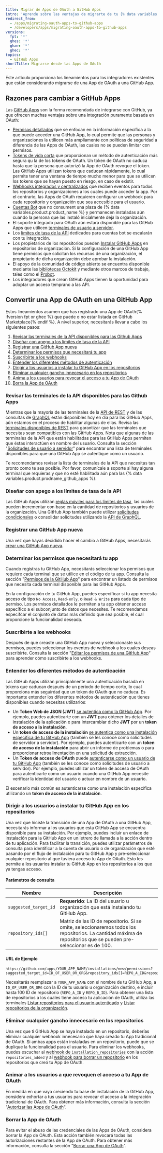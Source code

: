 ```yaml
---
title: Migrar de Apps de OAuth a GitHub Apps
intro: 'Aprende sobre las ventajas de migrarte de tu {% data variables.product.prodname_oauth_app %} a una {% data variables.product.prodname_github_app %} y sobre como migrar una {% data variables.product.prodname_oauth_app %} que no se encuentre listada en {% data variables.product.prodname_marketplace %}.'
redirect_from:
  - /apps/migrating-oauth-apps-to-github-apps
  - /developers/apps/migrating-oauth-apps-to-github-apps
versions:
  fpt: '*'
  ghes: '*'
  ghae: '*'
  ghec: '*'
topics:
  - GitHub Apps
shortTitle: Migrarse desde las Apps de OAuth
---
```


Este artículo proporciona los lineamientos para los integradores existentes que están considerando migrarse de una App de OAuth a una GitHub App.

## Razones para cambiar a GitHub Apps

Las [GitHub Apps](/apps/) son la forma recomendada de integrarse con GitHub, ya que ofrecen muchas ventajas sobre una integración puramente basada en OAuth:

- [Permisos detallados](/apps/differences-between-apps/#requesting-permission-levels-for-resources) que se enfocan en la información específica a la que puede acceder una GitHub App, lo cual permite que las personas y organizaciones la utilicen más ampliamente con políticas de seguridad a diferencia de las Apps de OAuth, las cuales no se pueden limitar con permisos.
- [Tokens de vida corta](/apps/differences-between-apps/#token-based-identification) que proporcionan un método de autenticación más segura qu la de los tokens de OAuth. Un token de OAuth no caduca hasta que la persona que autorizó la App de OAuth revoque el token. Las GitHub Apps utilizan tokens que caducan rápidamente, lo cual permite tener una ventana de tiempo mucho menor para que se utilicen los tokens que se hayan puesto en riesgo, en caso de existir.
- [Webhooks integrados y centralizados](/apps/differences-between-apps/#webhooks) que reciben eventos para todos los repositorios y organizaciones a los cuales puede acceder la app. Por el contrario, las Apps de OAuth requieren configurar un webhook para cada repositorio y organización que sea accesible para el usuario.
- [Cuentas Bot](/apps/differences-between-apps/#machine-vs-bot-accounts) que no consument una plaza de {% data variables.product.product_name %} y permanecen instaladas aún cuando la persona que las instaló inicialmente deja la organización.
- El soporte integrado para OAuth aún estará disponible para las GitHub Apps que utilicen [terminales de usuario a servidor](/apps/building-github-apps/identifying-and-authorizing-users-for-github-apps/).
- Los [límites de tasa de la API](/apps/building-github-apps/understanding-rate-limits-for-github-apps/) dedicados para cuentas bot se escalarán con tu integración.
- Los propietarios de los repositorios pueden [Instalar GitHub Apps](/apps/differences-between-apps/#who-can-install-github-apps-and-authorize-oauth-apps) en repositorios de organización. Si la configuración de una GitHub App tiene permisos que solicitan los recursos de una organización, el propietario de dicha organización debe aprobar la instalación.
- El apoyo de la comunidad de código abierto se encuentra disponible mediante las [bibliotecas Octokit](/rest/overview/libraries) y mediante otros marcos de trabajo, tales como el [Probot](https://probot.github.io/).
- Los integradores que crean GitHub Apps tienen la oportunidad para adoptar un acceso temprano a las API.

## Convertir una App de OAuth en una GitHub App

Estos lineamientos asumen que has registrado una App de OAuth{% ifversion fpt or ghec %} que puede o no estar listada en GitHub Marketplace{% endif %}. A nivel superior, necesitarás llevar a cabo los siguientes pasos:

1. [Revisar las terminales de la API disponibles para las Github Apps](#review-the-available-api-endpoints-for-github-apps)
1. [Diseñar con apego a los límites de tasa de la API](#design-to-stay-within-api-rate-limits)
1. [Registrar una GitHub App nueva](#register-a-new-github-app)
1. [Determinar los permisos que necesitará tu app](#determine-the-permissions-your-app-requires)
1. [Suscribirte a los webhooks](#subscribe-to-webhooks)
1. [Entender los diferentes métodos de autenticación](#understand-the-different-methods-of-authentication)
1. [Dirigir a los usuarios a instalar tu GitHub App en los repositorios](#direct-users-to-install-your-github-app-on-repositories)
1. [Eliminar cualquier gancho innecesario en los repositorios](#remove-any-unnecessary-repository-hooks)
1. [Anima a los usuarios para revocar el acceso a tu App de OAuth](#encourage-users-to-revoke-access-to-your-oauth-app)
1. [Borra la App de OAuth](#delete-the-oauth-app)

### Revisar las terminales de la API disponibles para las Github Apps

Mientras que la mayoría de las terminales de la [API de REST](/rest) y de las consultas de [GraphQL](/graphql) están disponibles hoy en día para las GitHub Apps, aún estamos en el proceso de habilitar algunas de ellas. Revisa las [terminales disponibles de REST](/rest/overview/endpoints-available-for-github-apps) para garantizar que las terminales que necesitas sean compatibles con las GitHub Apps. Nota que algunas de las terminales de la API que están habilitadas para las GtiHub Apps permiten que éstas interactúen en nombre del usuario. Consulta la sección "[Solicitudes de usuario a servidor](/apps/building-github-apps/identifying-and-authorizing-users-for-github-apps/#user-to-server-requests)" para encontrar una lista de terminales disponibles para que una GitHub App se autentique como un usuario.

Te recomendamos revisar la lista de terminales de la API que necesitas tan pronto como te sea posible. Por favor, comunícale a soporte si hay alguna terminal que requieras y que no esté habilitada aún para las {% data variables.product.prodname_github_apps %}.

### Diseñar con apego a los límites de tasa de la API

Las GitHub Apps utilizan [reglas móviles para los límites de tasa](/apps/building-github-apps/understanding-rate-limits-for-github-apps/), las cuales pueden incrementar con base en la cantidad de repositorios y usuarios de la organización. Una GitHub App también puede utilizar [solicitudes condicionales](/rest/overview/resources-in-the-rest-api#conditional-requests) o consolidar solicitudes utilizando la [API de GraphQL](/graphql).

### Registrar una GitHub App nueva

Una vez que hayas decidido hacer el cambio a GitHub Apps, necesitarás [crear una GitHub App nueva](/apps/building-github-apps/).

### Determinar los permisos que necesitará tu app

Cuando registras tu GitHub App, necesitarás seleccionar los permisos que requiere cada terminal que se utilice en el código de tu app. Consulta la sección "[Permisos de la GitHub App](/rest/reference/permissions-required-for-github-apps)" para encontrar un listado de permisos que necesita cada terminal disponible para las GitHub Apps.

En la configuración de tu GitHub App, puedes especificar si tu app necesita acceso de tipo `No Access`, `Read-only`, o `Read & Write` para cada tipo de permiso. Los permisos detallados le permiten a tu app obtener acceso específico a el subconjunto de datos que necesites. Te recomendamos especifcar el conjunto de datos más definido que sea posible, el cual proporcione la funcionalidad deseada.

### Suscribirte a los webhooks

Después de que creaste una GitHub App nueva y seleccionaste sus permisos, puedes seleccionar los eventos de webhook a los cuales deseas suscribirte. Consulta la sección "[Editar los permisos de una GitHub App](/apps/managing-github-apps/editing-a-github-app-s-permissions/)" para aprender cómo suscribirte a los webhooks.

### Entender los diferentes métodos de autenticación

Las GitHub Apps utilizan principalmente una autenticación basada en tokens que caducan después de un periodo de tiempo corto, lo cual proporciona más seguirdad que un token de OAuth que no caduca. Es importante entender los diferentes métodos de autenticación que tienes disponibles cuando necesitas utilizarlos:

* Un **Token Web de JSON (JWT)** [ se autentica como la GitHub App](/apps/building-github-apps/authenticating-with-github-apps/#authenticating-as-a-github-app). Por ejemplo, puedes autenticarte con un **JWT** para obtener los detalles de instalación de la aplicación o para intercambiar dicho **JWT** por un **token de acceso a la instalación**.
* Un **token de acceso de la instalación** [se autentica como una instalación específica de tu GitHub App](/apps/building-github-apps/authenticating-with-github-apps/#authenticating-as-an-installation) (también se les conoce como solicitudes de servidor a servidor). Por ejemplo, puedes autenticarte con un **token de acceso de la instalación** para abrir un informe de problemas o para proporcionar retroalimentación en una solicitud de extracción.
* Un **Token de acceso de OAuth** puede [autenticarse como un usuario de tu GitHub App](/apps/building-github-apps/identifying-and-authorizing-users-for-github-apps/#identifying-users-on-your-site) (también se les conoce como solicitudes de usuario a servidor). Por ejemplo, puedes utilizar un token de acceso de OAuth para autenticarte como un usuario cuando una GitHub App necesite verificar la identidad del usuario o actuar en nombre de un usuario.

El escenario más común es autenticarse como una instalación específica utilizando un **token de acceso de la instalación**.

### Dirigir a los usuarios a instalar tu GitHub App en los repositorios

Una vez que hiciste la transición de una App de OAuth a una GitHub App, necesitarás informar a los usuarios que esta GitHub App se encuentra disponible para su instalación. Por ejemplo, puedes incluir un enlace de instalación para la GitHub App en un letrero de llamada a la acción dentro de tu aplicación. Para facilitar la transición, puedes utilizar parámetros de consulta para identificar a la cuenta de usuario o de organización que esté pasando por el flujo de instalación para tu GitHub App y pre-seleccionar cualquier repositorio al que tuviera acceso tu App de OAuth. Esto les permite a los usuarios instalar tu GitHub App en los repositorios a los que ya tengas acceso.

#### Parámetros de consulta

| Nombre                | Descripción                                                                                                                                                       |
| --------------------- | ----------------------------------------------------------------------------------------------------------------------------------------------------------------- |
| `suggested_target_id` | **Requerido**: La ID del usuario u organización que está instalando tu GitHub App.                                                                                |
| `repository_ids[]`    | Matriz de las ID de repositorio. Si se omite, seleccionaremos todos los repositorios. La cantidad máxima de repositorios que se pueden pre-seleccionar es de 100. |

#### URL de Ejemplo
```
https://github.com/apps/YOUR_APP_NAME/installations/new/permissions?suggested_target_id=ID_OF_USER_OR_ORG&repository_ids[]=REPO_A_ID&repository_ids[]=REPO_B_ID
```

Necesitarás reemplazar a `YOUR_APP_NAME` con el nombre de tu GitHub App, a `ID_OF_USER_OR_ORG` con la ID de tu usuario u organización destino, e incluir hasta 100 ID de repositorio (`REPO_A_ID` y `REPO_B_ID`). Para obtener una lista de repositorios a los cuales tiene acceso tu aplicación de OAuth, utiliza las terminales [Listar repositorios para el usuario autenticado](/rest/reference/repos#list-repositories-for-the-authenticated-user) y [Listar repositorios de la organización](/rest/reference/repos#list-organization-repositories).

### Eliminar cualquier gancho innecesario en los repositorios

Una vez que ti GitHub App se haya instalado en un repositorio, deberías eliminar cualquier webhook innecesario que haya creado tu App tradicional de OAuth. Si ambas apps están instaladas en un repositorio, puede que se duplique la funcionalidad para el usuario. Para eliminar los webhooks, puedes escuchar al [webhook de `installation_repositories`](/webhooks/event-payloads/#installation_repositories) con la acción `repositories_added` y al [webhook para borrar un repositorio](/rest/reference/webhooks#delete-a-repository-webhook) en los repositorios que creó tu App de OAuth.

### Animar a los usuarios a que revoquen el acceso a tu App de OAuth

En medida en que vaya creciendo tu base de instalación de la GitHub App, considera exhortar a tus usuarios para revocar el acceso a la integración tradicional de OAuth. Para obtener más información, consulta la sección "[Autorizar las Apps de OAuth](/github/authenticating-to-github/keeping-your-account-and-data-secure/authorizing-oauth-apps)".

### Borrar la App de OAuth

Para evitar el abuso de las credenciales de las Apps de OAuth, considera borrar la App de OAuth. Esta acción también revocará todas las autorizaciones restantes de la App de OAuth. Para obtener más información, consulta la sección "[Borrar una App de OAuth](/developers/apps/managing-oauth-apps/deleting-an-oauth-app)".

